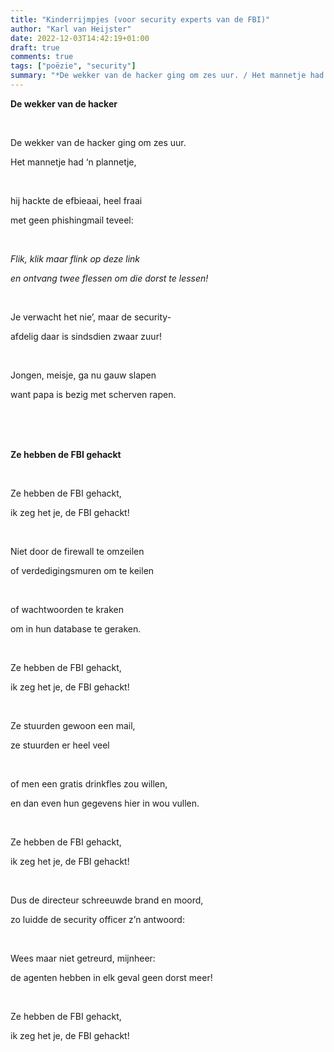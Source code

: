 ```yaml
---
title: "Kinderrijmpjes (voor security experts van de FBI)"
author: "Karl van Heijster"
date: 2022-12-03T14:42:19+01:00
draft: true
comments: true
tags: ["poëzie", "security"]
summary: "*De wekker van de hacker ging om zes uur. / Het mannetje had ‘n plannetje, // hij hackte de efbieaai, heel fraai / met geen phishingmail teveel...*"
---
```


**De wekker van de hacker**

<br>

De wekker van de hacker ging om zes uur.

Het mannetje had ‘n plannetje,

<br>

hij hackte de efbieaai, heel fraai

met geen phishingmail teveel:

<br>

*Flik, klik maar flink op deze link*

*en ontvang twee flessen om die dorst te lessen!*

<br>

Je verwacht het nie’, maar de security-

afdelig daar is sindsdien zwaar zuur!

<br>

Jongen, meisje, ga nu gauw slapen 

want papa is bezig met scherven rapen.


<br>
<br>
<br>


**Ze hebben de FBI gehackt**

<br>

Ze hebben de FBI gehackt,

ik zeg het je, de FBI gehackt!

<br>

Niet door de firewall te omzeilen

of verdedigingsmuren om te keilen 

<br>

of wachtwoorden te kraken

om in hun database te geraken.

<br>

Ze hebben de FBI gehackt,

ik zeg het je, de FBI gehackt!

<br>

Ze stuurden gewoon een mail,

ze stuurden er heel veel

<br>

of men een gratis drinkfles zou willen,

en dan even hun gegevens hier in wou vullen.

<br>

Ze hebben de FBI gehackt,

ik zeg het je, de FBI gehackt!

<br>

Dus de directeur schreeuwde brand en moord,

zo luidde de security officer z’n antwoord:

<br>

Wees maar niet getreurd, mijnheer:

de agenten hebben in elk geval geen dorst meer!

<br>

Ze hebben de FBI gehackt,

ik zeg het je, de FBI gehackt!
